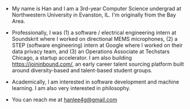 - My name is Han and I am a 3rd-year Computer Science undergrad at Northwestern University in Evanston, IL. I'm originally from the Bay Area.

- Professionally, I was (1) a software / electrical engineering intern at Soundskrit where I worked on directional MEMS microphones, (2) a STEP (software engineering) intern at Google where I worked on their data privacy team, and (3) an Operations Associate at Techstars Chicago, a startup accelerator. I am also building https://joininbound.com/, an early career talent sourcing platform built around diversity-based and talent-based student groups.

- Academically, I am interested in software development and machine learning. I am also very interested in philosophy.

- You can reach me at hanlee4g@gmail.com
<!---
hanlee4g/hanlee4g is a ✨ special ✨ repository because its `README.md` (this file) appears on your GitHub profile.
You can click the Preview link to take a look at your changes.
--->
